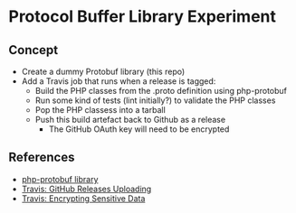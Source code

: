 # Protocol Buffer Library Experiment

## Concept

* Create a dummy Protobuf library (this repo)
* Add a Travis job that runs when a release is tagged:
  * Build the PHP classes from the .proto definition using php-protobuf
  * Run some kind of tests (lint initially?) to validate the PHP classes
  * Pop the PHP classess into a tarball
  * Push this build artefact back to Github as a release
    * The GitHub OAuth key will need to be encrypted

## References

* [php-protobuf library](https://github.com/allegro/php-protobuf)
* [Travis: GitHub Releases Uploading](http://docs.travis-ci.com/user/deployment/releases/)
* [Travis: Encrypting Sensitive Data](http://docs.travis-ci.com/user/encryption-keys/)
